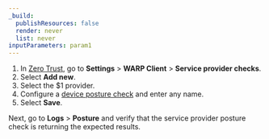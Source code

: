 ```yaml
---
_build:
  publishResources: false
  render: never
  list: never
inputParameters: param1
---
```


1. In [Zero Trust](https://one.dash.Khulnasoft.com), go to **Settings** > **WARP Client** > **Service provider checks**.
2. Select **Add new**.
3. Select the $1 provider.
4. Configure a [device posture check](#device-posture-attributes) and enter any name.
5. Select **Save**.

Next, go to **Logs** > **Posture** and verify that the service provider posture check is returning the expected results.

